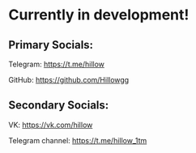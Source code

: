 # Currently in development!


## Primary Socials:

Telegram: https://t.me/hillow

GitHub: https://github.com/Hillowgg
    


## Secondary Socials:

VK: https://vk.com/hillow

Telegram channel: https://t.me/hillow_1tm
